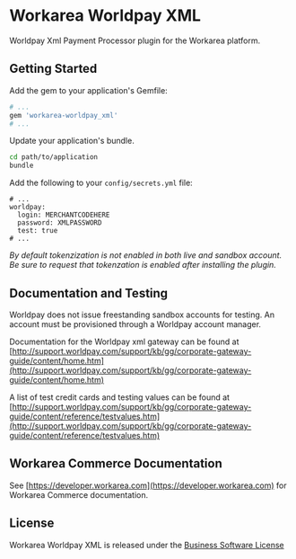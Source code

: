 Workarea Worldpay XML
================================================================================

Worldpay Xml Payment Processor plugin for the Workarea platform.

Getting Started
--------------------------------------------------------------------------------

Add the gem to your application's Gemfile:

```ruby
# ...
gem 'workarea-worldpay_xml'
# ...
```

Update your application's bundle.

```bash
cd path/to/application
bundle
```

Add the following to your `config/secrets.yml` file:

    # ...
    worldpay:
      login: MERCHANTCODEHERE
      password: XMLPASSWORD
      test: true
    # ...


*By default tokenzization is not enabled in both live and sandbox account. Be sure to request that tokenzation is enabled after installing the plugin.*

Documentation and Testing
--------------------------------------------------------------------------------

Worldpay does not issue freestanding sandbox accounts for testing. An account must be provisioned through a Worldpay account manager.

Documentation for the Worldpay xml gateway can be found at [http://support.worldpay.com/support/kb/gg/corporate-gateway-guide/content/home.htm](http://support.worldpay.com/support/kb/gg/corporate-gateway-guide/content/home.htm)

A list of test credit cards and testing values can be found at [http://support.worldpay.com/support/kb/gg/corporate-gateway-guide/content/reference/testvalues.htm](http://support.worldpay.com/support/kb/gg/corporate-gateway-guide/content/reference/testvalues.htm)


Workarea Commerce Documentation
--------------------------------------------------------------------------------

See [https://developer.workarea.com](https://developer.workarea.com) for Workarea Commerce documentation.

License
--------------------------------------------------------------------------------

Workarea Worldpay XML is released under the [Business Software License](LICENSE)
